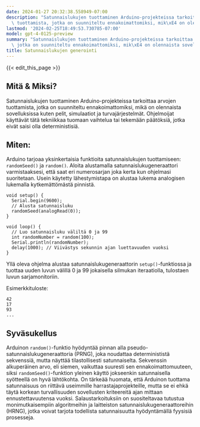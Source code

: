 ```yaml
---
date: 2024-01-27 20:32:38.558949-07:00
description: "Satunnaislukujen tuottaminen Arduino-projekteissa tarkoittaa arvojen\
  \ tuottamista, jotka on suunniteltu ennakoimattomiksi, mik\xE4 on olennaista sovelluksissa\u2026"
lastmod: '2024-02-25T18:49:53.730785-07:00'
model: gpt-4-0125-preview
summary: "Satunnaislukujen tuottaminen Arduino-projekteissa tarkoittaa arvojen tuottamista,\
  \ jotka on suunniteltu ennakoimattomiksi, mik\xE4 on olennaista sovelluksissa\u2026"
title: Satunnaislukujen generointi
---
```


{{< edit_this_page >}}

## Mitä & Miksi?
Satunnaislukujen tuottaminen Arduino-projekteissa tarkoittaa arvojen tuottamista, jotka on suunniteltu ennakoimattomiksi, mikä on olennaista sovelluksissa kuten pelit, simulaatiot ja turvajärjestelmät. Ohjelmoijat käyttävät tätä tekniikkaa tuomaan vaihtelua tai tekemään päätöksiä, jotka eivät saisi olla deterministisiä.

## Miten:
Arduino tarjoaa yksinkertaisia funktioita satunnaislukujen tuottamiseen: `randomSeed()` ja `random()`. Aloita alustamalla satunnaislukugeneraattori varmistaaksesi, että saat eri numerosarjan joka kerta kun ohjelmasi suoritetaan. Usein käytetty lähestymistapa on alustaa lukema analogisen lukemalla kytkemättömästä pinnistä.

```Arduino
void setup() {
  Serial.begin(9600);
  // Alusta satunnaisluku
  randomSeed(analogRead(0));
}

void loop() {
  // Luo satunnaisluku väliltä 0 ja 99
  int randomNumber = random(100);
  Serial.println(randomNumber);
  delay(1000); // Viivästys sekunnin ajan luettavuuden vuoksi
}
```

Yllä oleva ohjelma alustaa satunnaislukugeneraattorin `setup()`-funktiossa ja tuottaa uuden luvun välillä 0 ja 99 jokaisella silmukan iteraatiolla, tulostaen luvun sarjamonitoriin.

Esimerkkituloste:
```
42
17
93
...
```

## Syväsukellus
Arduinon `random()`-funktio hyödyntää pinnan alla pseudo-satunnaislukugeneraattoria (PRNG), joka noudattaa determinististä sekvenssiä, mutta näyttää tilastollisesti satunnaiselta. Sekvenssin alkuperäinen arvo, eli siemen, vaikuttaa suuresti sen ennakoimattomuuteen, siksi `randomSeed()`-funktion yleinen käyttö jokseenkin satunnaisella syötteellä on hyvä lähtökohta. On tärkeää huomata, että Arduinon tuottama satunnaisuus on riittävä useimmille harrastajaprojekteille, mutta se ei ehkä täytä korkean turvallisuuden sovellusten kriteereitä ajan mittaan ennustettavuutensa vuoksi. Salaustarkoituksiin on suositeltavaa tutustua monimutkaisempiin algoritmeihin ja laitteiston satunnaislukugeneraattoreihin (HRNG), jotka voivat tarjota todellista satunnaisuutta hyödyntämällä fyysisiä prosesseja.
